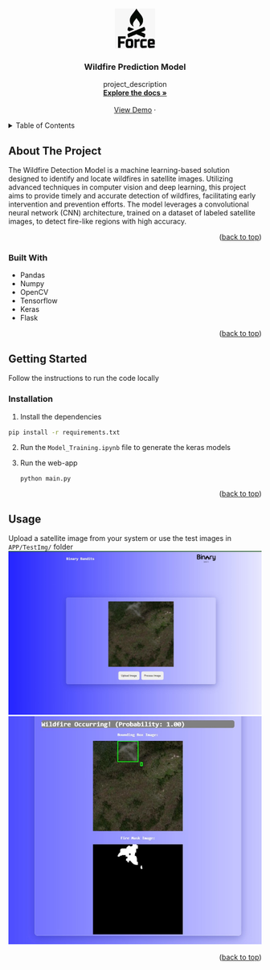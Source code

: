 <!-- Improved compatibility of back to top link: See: https://github.com/othneildrew/Best-README-Template/pull/73 -->
<a id="readme-top"></a>
<!--
*** Thanks for checking out the Best-README-Template. If you have a suggestion
*** that would make this better, please fork the repo and create a pull request
*** or simply open an issue with the tag "enhancement".
*** Don't forget to give the project a star!
*** Thanks again! Now go create something AMAZING! :D
-->



<!-- PROJECT SHIELDS -->
<!--
*** I'm using markdown "reference style" links for readability.
*** Reference links are enclosed in brackets [ ] instead of parentheses ( ).
*** See the bottom of this document for the declaration of the reference variables
*** for contributors-url, forks-url, etc. This is an optional, concise syntax you may use.
*** https://www.markdownguide.org/basic-syntax/#reference-style-links
-->

<!-- PROJECT LOGO -->
<br />
<div align="center">
  <a href="https://github.com/github_username/repo_name">
    <img src="artifacts/logo.jpeg" alt="Logo" width="80" height="80">
  </a>

<h3 align="center">Wildfire Prediction Model</h3>

  <p align="center">
    project_description
    <br />
    <a href="https://github.com/Divyansh-0864/Wildfire-Prediction"><strong>Explore the docs »</strong></a>
    <br />
    <br />
    <a href="https://github.com/Divyansh-0864/Wildfire-Prediction">View Demo</a>
    ·
  </p>
</div>



<!-- TABLE OF CONTENTS -->
<details>
  <summary>Table of Contents</summary>
  <ol>
    <li>
      <a href="#about-the-project">About The Project</a>
      <ul>
        <li><a href="#built-with">Built With</a></li>
      </ul>
    </li>
    <li>
      <a href="#getting-started">Getting Started</a>
      <ul>
        <li><a href="#installation">Installation</a></li>
      </ul>
    </li>
    <li><a href="#usage">Usage</a></li>
  </ol>
</details>



<!-- ABOUT THE PROJECT -->
## About The Project

The Wildfire Detection Model is a machine learning-based solution designed to identify and locate wildfires in satellite images. Utilizing advanced techniques in computer vision and deep learning, this project aims to provide timely and accurate detection of wildfires, facilitating early intervention and prevention efforts. The model leverages a convolutional neural network (CNN) architecture, trained on a dataset of labeled satellite images, to detect fire-like regions with high accuracy.

<p align="right">(<a href="#readme-top">back to top</a>)</p>



### Built With
* Pandas
* Numpy
* OpenCV
* Tensorflow
* Keras
* Flask

<p align="right">(<a href="#readme-top">back to top</a>)</p>



<!-- GETTING STARTED -->
## Getting Started

Follow the instructions to run the code locally

### Installation

1. Install the dependencies
  ```sh
  pip install -r requirements.txt
  ```

2. Run the ```Model_Training.ipynb``` file to generate the keras models

3. Run the web-app
   ```
   python main.py
   ```

<p align="right">(<a href="#readme-top">back to top</a>)</p>



<!-- USAGE EXAMPLES -->
## Usage
Upload a satellite image from your system or use the test images in ```APP/TestImg/``` folder
![Web-app](artifacts/web2.jpeg)
![Web-app predictions](artifacts/web1.jpeg)


<p align="right">(<a href="#readme-top">back to top</a>)</p>



<!-- CONTRIBUTING -->
<!-- ### Top contributors:

<a href="https://github.com/github_username/repo_name/graphs/contributors">
  <img src="https://contrib.rocks/image?repo=github_username/repo_name" alt="contrib.rocks image" />
</a> -->


<!-- CONTACT -->
<!-- ## Contact

Your Name - [@LinkedIn_handle](https://twitter.com/twitter_handle) - email@email_client.com

Project Link: [https://github.com/github_username/repo_name](https://github.com/github_username/repo_name)

<p align="right">(<a href="#readme-top">back to top</a>)</p>
 -->
